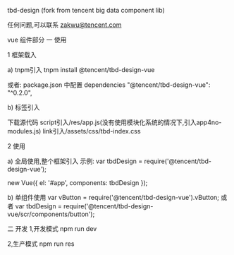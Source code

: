 tbd-design (fork from tencent big data component lib)

任何问题,可以联系
zakwu@tencent.com

vue 组件部分
一 使用

1 框架载入

a) tnpm引入
tnpm install @tencent/tbd-design-vue

或者:
package.json 中配置 dependencies
"@tencent/tbd-design-vue": "^0.2.0",

b) 标签引入

下载源代码
script引入/res/app.js(没有使用模块化系统的情况下,引入app4no-modules.js)
link引入/assets/css/tbd-index.css

2 使用

a) 全局使用,整个框架引入
示例:
var tbdDesign = require('@tencent/tbd-design-vue');

new Vue({
    el: '#app',
    components: tbdDesign
});

b) 单组件使用
var vButton = require('@tencent/tbd-design-vue').vButton;
或者
var tbdDesign = require('@tencent/tbd-design-vue/scr/components/button');


二 开发
1,开发模式
npm run dev

2,生产模式
npm run res


